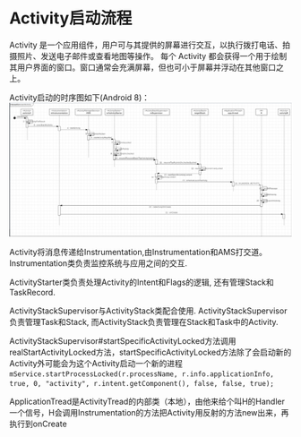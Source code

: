 # Activity启动流程

Activity 是一个应用组件，用户可与其提供的屏幕进行交互，以执行拨打电话、拍摄照片、发送电子邮件或查看地图等操作。 每个 Activity 都会获得一个用于绘制其用户界面的窗口。窗口通常会充满屏幕，但也可小于屏幕并浮动在其他窗口之上。

Activity启动的时序图如下(Android 8)：
![Activity启动时序图](res/startActivity.PNG)

Activity将消息传递给Instrumentation,由Instrumentation和AMS打交道。
Instrumentation类负责监控系统与应用之间的交互.

ActivityStarter类负责处理Activity的Intent和Flags的逻辑, 还有管理Stack和TaskRecord.

ActivityStackSupervisor与ActivityStack类配合使用. ActivityStackSupervisor负责管理Task和Stack, 而ActivityStack负责管理在Stack和Task中的Activity.

ActivityStackSupervisor#startSpecificActivityLocked方法调用realStartActivityLocked方法，startSpecificActivityLocked方法除了会启动新的Activity外可能会为这个Activity启动一个新的进程`       mService.startProcessLocked(r.processName, r.info.applicationInfo, true, 0,
"activity", r.intent.getComponent(), false, false, true);`

ApplicationTread是ActivityTread的内部类（本地），由他来给个叫H的Handler一个信号，H会调用Instrumentation的方法把Activity用反射的方法new出来，再执行到onCreate
